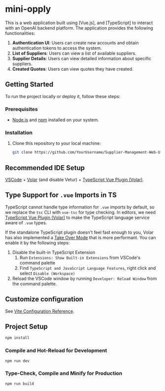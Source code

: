 # mini-opply

This is a web application built using [Vue.js], and [TypeScript] to interact with an OpenAI backend platform. The application provides the following functionalities:

1. **Authentication UI**: Users can create new accounts and obtain authentication tokens to access the system.
2. **List of Suppliers**: Users can view a list of available suppliers.
3. **Supplier Details**: Users can view detailed information about specific suppliers.
4. **Created Quotes**: Users can view quotes they have created.

## Getting Started

To run the project locally or deploy it, follow these steps:

### Prerequisites

-   [Node.js](https://nodejs.org/) and [npm](https://www.npmjs.com/) installed on your system.

### Installation

1. Clone this repository to your local machine:

    ```bash
    git clone https://github.com/YourUsername/Supplier-Management-Web-UI.git
    ```

## Recommended IDE Setup

[VSCode](https://code.visualstudio.com/) + [Volar](https://marketplace.visualstudio.com/items?itemName=Vue.volar) (and disable Vetur) + [TypeScript Vue Plugin (Volar)](https://marketplace.visualstudio.com/items?itemName=Vue.vscode-typescript-vue-plugin).

## Type Support for `.vue` Imports in TS

TypeScript cannot handle type information for `.vue` imports by default, so we replace the `tsc` CLI with `vue-tsc` for type checking. In editors, we need [TypeScript Vue Plugin (Volar)](https://marketplace.visualstudio.com/items?itemName=Vue.vscode-typescript-vue-plugin) to make the TypeScript language service aware of `.vue` types.

If the standalone TypeScript plugin doesn't feel fast enough to you, Volar has also implemented a [Take Over Mode](https://github.com/johnsoncodehk/volar/discussions/471#discussioncomment-1361669) that is more performant. You can enable it by the following steps:

1. Disable the built-in TypeScript Extension
    1. Run `Extensions: Show Built-in Extensions` from VSCode's command palette
    2. Find `TypeScript and JavaScript Language Features`, right click and select `Disable (Workspace)`
2. Reload the VSCode window by running `Developer: Reload Window` from the command palette.

## Customize configuration

See [Vite Configuration Reference](https://vitejs.dev/config/).

## Project Setup

```sh
npm install
```

### Compile and Hot-Reload for Development

```sh
npm run dev
```

### Type-Check, Compile and Minify for Production

```sh
npm run build
```
